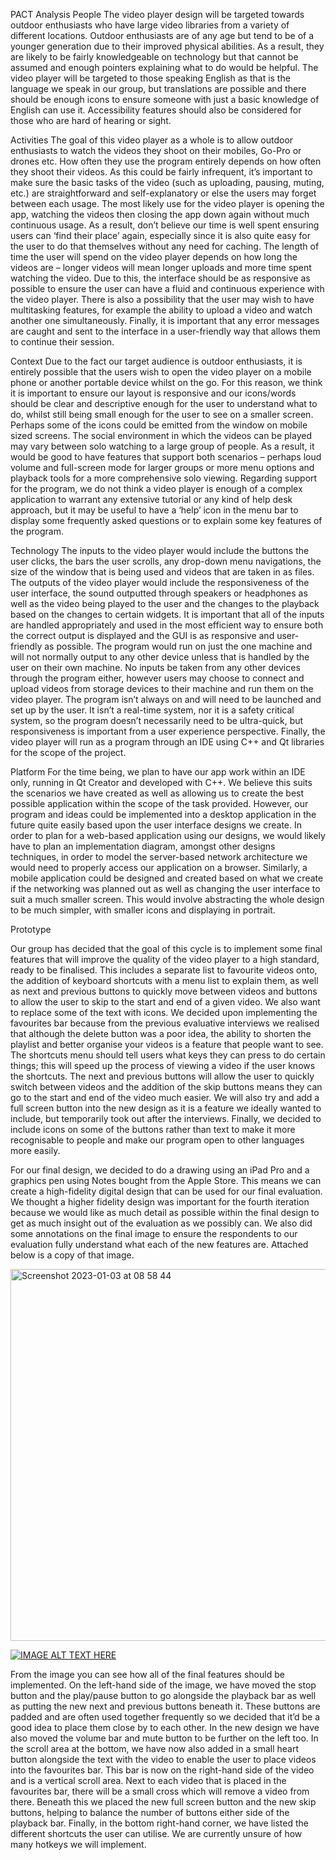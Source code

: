 PACT Analysis 
People The video player design will be targeted towards outdoor enthusiasts who have large video libraries from a variety of different locations. Outdoor enthusiasts are of any age but tend to be of a younger generation due to their improved physical abilities. As a result, they are likely to be fairly knowledgeable on technology but that cannot be assumed and enough pointers explaining what to do would be helpful. The video player will be targeted to those speaking English as that is the language we speak in our group, but translations are possible and there should be enough icons to ensure someone with just a basic knowledge of English can use it. Accessibility features should also be considered for those who are hard of hearing or sight.

Activities 
The goal of this video player as a whole is to allow outdoor enthusiasts to watch the videos they shoot on their mobiles, Go-Pro or drones etc. How often they use the program entirely depends on how often they shoot their videos. As this could be fairly infrequent, it’s important to make sure the basic tasks of the video (such as uploading, pausing, muting, etc.) are straightforward and self-explanatory or else the users may forget between each usage. The most likely use for the video player is opening the app, watching the videos then closing the app down again without much continuous usage. As a result, don’t believe our time is well spent ensuring users can ‘find their place’ again, especially since it is also quite easy for the user to do that themselves without any need for caching. The length of time the user will spend on the video player depends on how long the videos are – longer videos will mean longer uploads and more time spent watching the video. Due to this, the interface should be as responsive as possible to ensure the user can have a fluid and continuous experience with the video player. There is also a possibility that the user may wish to have multitasking features, for example the ability to upload a video and watch another one simultaneously. Finally, it is important that any error messages are caught and sent to the interface in a user-friendly way that allows them to continue their session.

Context 
Due to the fact our target audience is outdoor enthusiasts, it is entirely possible that the users wish to open the video player on a mobile phone or another portable device whilst on the go. For this reason, we think it is important to ensure our layout is responsive and our icons/words should be clear and descriptive enough for the user to understand what to do, whilst still being small enough for the user to see on a smaller screen. Perhaps some of the icons could be emitted from the window on mobile sized screens. The social environment in which the videos can be played may vary between solo watching to a large group of people. As a result, it would be good to have features that support both scenarios – perhaps loud volume and full-screen mode for larger groups or more menu options and playback tools for a more comprehensive solo viewing. Regarding support for the program, we do not think a video player is enough of a complex application to warrant any extensive tutorial or any kind of help desk approach, but it may be useful to have a ‘help’ icon in the menu bar to display some frequently asked questions or to explain some key features of the program.

Technology 
The inputs to the video player would include the buttons the user clicks, the bars the user scrolls, any drop-down menu navigations, the size of the window that is being used and videos that are taken in as files. The outputs of the video player would include the responsiveness of the user interface, the sound outputted through speakers or headphones as well as the video being played to the user and the changes to the playback based on the changes to certain widgets. It is important that all of the inputs are handled appropriately and used in the most efficient way to ensure both the correct output is displayed and the GUI is as responsive and user-friendly as possible. The program would run on just the one machine and will not normally output to any other device unless that is handled by the user on their own machine. No inputs be taken from any other devices through the program either, however users may choose to connect and upload videos from storage devices to their machine and run them on the video player. The program isn’t always on and will need to be launched and set up by the user. It isn’t a real-time system, nor it is a safety critical system, so the program doesn’t necessarily need to be ultra-quick, but responsiveness is important from a user experience perspective. Finally, the video player will run as a program through an IDE using C++ and Qt libraries for the scope of the project.

Platform 
For the time being, we plan to have our app work within an IDE only, running in Qt Creator and developed with C++. We believe this suits the scenarios we have created as well as allowing us to create the best possible application within the scope of the task provided. However, our program and ideas could be implemented into a desktop application in the future quite easily based upon the user interface designs we create. In order to plan for a web-based application using our designs, we would likely have to plan an implementation diagram, amongst other designs techniques, in order to model the server-based network architecture we would need to properly access our application on a browser. Similarly, a mobile application could be designed and created based on what we create if the networking was planned out as well as changing the user interface to suit a much smaller screen. This would involve abstracting the whole design to be much simpler, with smaller icons and displaying in portrait.

Prototype 

Our group has decided that the goal of this cycle is to implement some final features that will improve the quality of the video player to a high standard, ready to be finalised. This includes a separate list to favourite videos onto, the addition of keyboard shortcuts with a menu list to explain them, as well as next and previous buttons to quickly move between videos and buttons to allow the user to skip to the start and end of a given video. We also want to replace some of the text with icons. We decided upon implementing the favourites bar because from the previous evaluative interviews we realised that although the delete button was a poor idea, the ability to shorten the playlist and better organise your videos is a feature that people want to see. The shortcuts menu should tell users what keys they can press to do certain things; this will speed up the process of viewing a video if the user knows the shortcuts. The next and previous buttons will allow the user to quickly switch between videos and the addition of the skip buttons means they can go to the start and end of the video much easier. We will also try and add a full screen button into the new design as it is a feature we ideally wanted to include, but temporarily took out after the interviews. Finally, we decided to include icons on some of the buttons rather than text to make it more recognisable to people and make our program open to other languages more easily.

For our final design, we decided to do a drawing using an iPad Pro and a graphics pen using Notes bought from the Apple Store. This means we can create a high-fidelity digital design that can be used for our final evaluation. We thought a higher fidelity design was important for the fourth iteration because we would like as much detail as possible within the final design to get as much insight out of the evaluation as we possibly can. We also did some annotations on the final image to ensure the respondents to our evaluation fully understand what each of the new features are. Attached below is a copy of that image.

<img width="595" alt="Screenshot 2023-01-03 at 08 58 44" src="https://user-images.githubusercontent.com/20629472/210327696-ebb7e709-c84b-4217-8659-af06b030c03b.png">

[![IMAGE ALT TEXT HERE](https://img.youtube.com/vi/https://youtu.be/neYDHH6Q180/0.jpg)](https://www.youtube.com/watch?v=https://youtu.be/neYDHH6Q180)

From the image you can see how all of the final features should be implemented. On the left-hand side of the image, we have moved the stop button and the play/pause button to go alongside the playback bar as well as putting the new next and previous buttons beneath it. These buttons are padded and are often used together frequently so we decided that it’d be a good idea to place them close by to each other. In the new design we have also moved the volume bar and mute button to be further on the left too. In the scroll area at the bottom, we have now also added in a small heart button alongside the text with the video to enable the user to place videos into the favourites bar. This bar is now on the right-hand side of the video and is a vertical scroll area. Next to each video that is placed in the favourites bar, there will be a small cross which will remove a video from there. Beneath this we placed the new full screen button and the new skip buttons, helping to balance the number of buttons either side of the playback bar. Finally, in the bottom right-hand corner, we have listed the different shortcuts the user can utilise. We are currently unsure of how many hotkeys we will implement.
